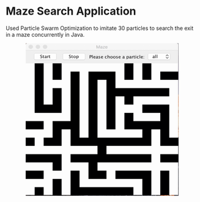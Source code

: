 # Maze Search Application

Used Particle Swarm Optimization to imitate 30 particles to search the exit in a maze concurrently in Java.

<div align=center><img width="400" height="400" src="https://github.com/JiananWen/Maze-Search-Application/blob/master/Image/Maze1.gif"/></div>

